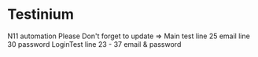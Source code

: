 # Testinium
N11 automation
Please Don't forget to update =>
Main test line 25 email line 30 password
LoginTest line 23 - 37 email & password
